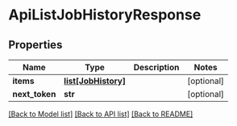 # ApiListJobHistoryResponse

## Properties
Name | Type | Description | Notes
------------ | ------------- | ------------- | -------------
**items** | [**list[JobHistory]**](JobHistory.md) |  | [optional] 
**next_token** | **str** |  | [optional] 

[[Back to Model list]](../README.md#documentation-for-models) [[Back to API list]](../README.md#documentation-for-api-endpoints) [[Back to README]](../README.md)

